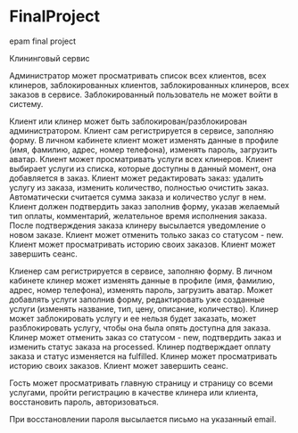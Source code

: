 # FinalProject
epam final project

Клининговый сервис

Администратор может просматривать список всех клиентов, всех клинеров, заблокированных клиентов,
заблокированных клинеров, всех заказов в сервисе. 
Заблокированный пользователь не может войти в систему.

Клиент или клинер может быть заблокирован/разблокирован администратором. 
Клиент сам регистрируется в сервисе, заполняю форму.
В личном кабинете клиент может изменять данные в профиле (имя, фамилию, адрес, номер телефона), изменять пароль, загрузить аватар.
Клиент может просматривать услуги всех клинеров. 
Клиент выбирает услуги из списка, которые доступны в данный момент, она добавляется в заказ.
Клиент может редактировать заказ: удалить услугу из заказа, изменить количество, полностью очистить заказ.
Автоматически считается сумма заказа и количество услуг в нем. 
Клиент должен подтвердить заказ заполнив форму, указав желаемый тип оплаты, комментарий, желательное время исполнения заказа.
После подтверждения заказа клинеру высылается уведомление о новом заказе.
Клиент может отменить только заказ со статусом - new.
Клиент может просматривать историю своих заказов.
Клиент может завершить сеанс.

Клиенер сам регистрируется в сервисе, заполняю форму.
В личном кабинете клинер может изменять данные в профиле (имя, фамилию, адрес, номер телефона), изменять пароль, загрузить аватар.
Может добавлять услуги заполнив форму, редактировать уже созданные услуги (изменять название, тип, цену, описание, количество).
Клинер может заблокировать услугу и ее нельзя будет заказать, может разблокировать услугу, чтобы она была опять доступна для заказа.
Клинер может отменить заказ со статусом - new, подтвердить заказ и изменить статус заказа на processed.
Клинер подтверждает оплату заказа и статус изменяется на fulfilled.
Клинер может просматривать историю своих заказов.
Клиент может завершить сеанс.

Гость может просматривать главную страницу и страницу со всеми услугами, пройти регистрацию в качестве клинера или клиента,
восстановить пароль, авторизоваться.

При восстановлении пароля высылается письмо на указанный email.
